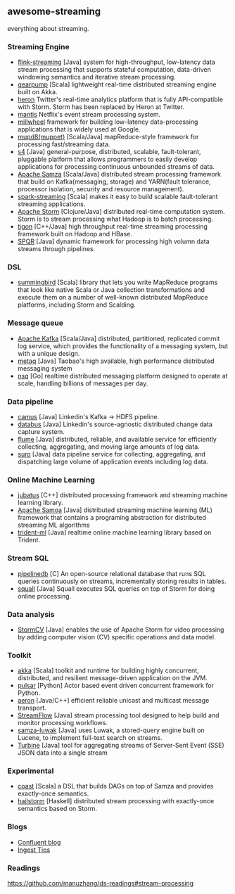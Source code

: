 ## awesome-streaming

everything about streaming.

### Streaming Engine

* [flink-streaming](http://ci.apache.org/projects/flink/flink-docs-release-0.9/apis/streaming_guide.html) [Java] system for high-throughput, low-latency data stream processing that supports stateful computation, data-driven windowing semantics and iterative stream processing.
* [gearpump](https://github.com/intel-hadoop/gearpump) [Scala] lightweight real-time distributed streaming engine built on Akka.
* [heron](https://blog.twitter.com/2015/flying-faster-with-twitter-heron) Twitter's real-time analytics platform that is fully API-compatible with Storm. Storm has been replaced by Heron at Twitter.
* [mantis](http://www.slideshare.net/g9yuayon/qcon-talk-on-netflix-mantis-a-stream-processing-system) Netflix's event stream processing system.
* [millwheel](http://research.google.com/pubs/pub41378.html) framework for building low-latency data-processing applications that is widely used at Google.
* [mupd8(muppet)](https://github.com/walmartlabs/mupd8) [Scala/Java] mapReduce-style framework for processing fast/streaming data.
* [s4](http://incubator.apache.org/s4/) [Java] general-purpose, distributed, scalable, fault-tolerant, pluggable platform that allows programmers to easily develop applications for processing continuous unbounded streams of data.
* [Apache Samza](http://samza.apache.org/) [Scala/Java] distributed stream processing framework that build on Kafka(messaging, storage) and YARN(fault tolerance, processor isolation, security and resource management).
* [spark-streaming](https://spark.apache.org/streaming/) [Scala] makes it easy to build scalable fault-tolerant streaming applications.
* [Apache Storm](https://storm.apache.org/) [Clojure/Java] distributed real-time computation system. Storm is to stream processing what Hadoop is to batch processing. 
* [tigon](https://github.com/caskdata/tigon) [C++/Java] high throughput real-time streaming processing framework built on Hadoop and HBase.
* [SPQR](https://github.com/ottogroup/SPQR) [Java] dynamic framework for processing high volumn data streams through pipelines.

### DSL
* [summingbird](https://github.com/twitter/summingbird) [Scala] library that lets you write MapReduce programs that look like native Scala or Java collection transformations and execute them on a number of well-known distributed MapReduce platforms, including Storm and Scalding.

### Message queue

* [Apache Kafka](https://github.com/apache/kafka) [Scala/Java] distributed, partitioned, replicated commit log service, which provides the functionality of a messaging system, but with a unique design.
* [metaq](https://github.com/killme2008/Metamorphosis) [Java] Taobao's high available, high performance distributed messaging system
* [nsq](https://github.com/bitly/nsq) [Go] realtime distributed messaging platform designed to operate at scale, handling billions of messages per day.

### Data pipeline

* [camus](https://github.com/linkedin/camus) [Java] Linkedin's Kafka -> HDFS pipeline.
* [databus](https://github.com/linkedin/databus) [Java] Linkedin's source-agnostic distributed change data capture system.
* [flume](https://github.com/apache/flume) [Java] distributed, reliable, and available service for efficiently collecting, aggregating, and moving large amounts of log data.
* [suro](https://github.com/Netflix/suro) [Java] data pipeline service for collecting, aggregating, and dispatching large volume of application events including log data.

### Online Machine Learning 

* [jubatus](http://jubat.us/en/) [C++] distributed processing framework and streaming machine learning library.
* [Apache Samoa](https://github.com/yahoo/samoa) [Java] distributed streaming machine learning (ML) framework that contains a programing abstraction for distributed streaming ML algorithms
* [trident-ml](https://github.com/pmerienne/trident-ml) [Java] realtime online machine learning library based on Trident.

### Stream SQL

* [pipelinedb](https://github.com/pipelinedb/pipelinedb) [C] An open-source relational database that runs SQL queries continuously on streams, incrementally storing results in tables.
* [squall](https://github.com/epfldata/squall) [Java] Squall executes SQL queries on top of Storm for doing online processing.

### Data analysis

* [StormCV](https://github.com/sensorstorm/StormCV) [Java] enables the use of Apache Storm for video processing by adding computer vision (CV) specific operations and data model.

### Toolkit

* [akka](http://akka.io/) [Scala] toolkit and runtime for building highly concurrent, distributed, and resilient message-driven application on the JVM.
* [pulsar](http://quantmind.github.io/pulsar/index.html#) [Python] Actor based event driven concurrent framework for Python.
* [aeron](https://github.com/real-logic/Aeron) [Java/C++] efficient reliable unicast and multicast message transport.
* [StreamFlow](https://github.com/lmco/streamflow) [Java] stream processing tool designed to help build and monitor processing workflows.
* [samza-luwak](https://github.com/romseygeek/samza-luwak) [Java] uses Luwak, a stored-query engine built on Lucene, to implement full-text search on streams.
* [Turbine](https://github.com/Netflix/Turbine) [Java] tool for aggregating streams of Server-Sent Event (SSE) JSON data into a single stream

### Experimental
* [coast](https://github.com/bkirwi/coast) [Scala] a DSL that builds DAGs on top of Samza and provides exactly-once semantics.
* [hailstorm](https://github.com/hailstorm-hs/hailstorm) [Haskell] distributed stream processing with exactly-once semantics based on Storm.

### Blogs

* [Confluent blog](http://blog.confluent.io/)
* [Ingest Tips](http://ingest.tips/)

### Readings

https://github.com/manuzhang/ds-readings#stream-processing

